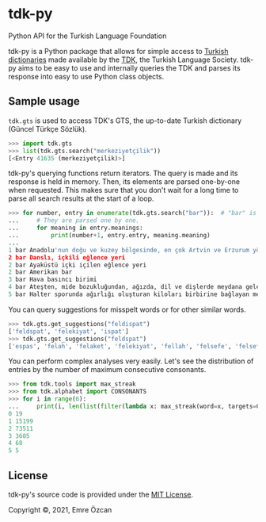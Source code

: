 # tdk-py
Python API for the Turkish Language Foundation

tdk-py is a Python package that allows for simple access to [Turkish dictionaries](https://sozluk.gov.tr) made available by the [TDK](https://www.tdk.gov.tr), the Turkish Language Society.
tdk-py aims to be easy to use and internally queries the TDK and parses its response into easy to use Python class objects.

## Sample usage
`tdk.gts` is used to access TDK's GTS, the up-to-date Turkish dictionary (Güncel Türkçe Sözlük).
```python
>>> import tdk.gts
>>> list(tdk.gts.search("merkeziyetçilik"))
[<Entry 41635 (merkeziyetçilik)>]
```
tdk-py's querying functions return iterators. The query is made and its response is held in memory.
Then, its elements are parsed one-by-one when requested.
This makes sure that you don't wait for a long time to parse all search results at the start of a loop.
```python
>>> for number, entry in enumerate(tdk.gts.search("bar")):  # "bar" is searched, all responses are held in memory.
...     # They are parsed one by one.
...     for meaning in entry.meanings:
...         print(number+1, entry.entry, meaning.meaning)
...
1 bar Anadolu'nun doğu ve kuzey bölgesinde, en çok Artvin ve Erzurum yörelerinde el ele tutuşularak oynanan, ağır ritimli bir halk oyunu
2 bar Danslı, içkili eğlence yeri
2 bar Ayaküstü içki içilen eğlence yeri
2 bar Amerikan bar
3 bar Hava basıncı birimi
4 bar Ateşten, mide bozukluğundan, ağızda, dil ve dişlerde meydana gelen acılık, pas
5 bar Halter sporunda ağırlığı oluşturan kiloları birbirine bağlayan metal çubuk
```
You can query suggestions for misspelt words or for other similar words.
```python
>>> tdk.gts.get_suggestions("feldispat")
['feldspat', 'felekiyat', 'ispat']
>>> tdk.gts.get_suggestions("feldspat")
['espas', 'felah', 'felaket', 'felekiyat', 'fellah', 'felsefe', 'felsefi']
```
You can perform complex analyses very easily.
Let's see the distribution of entries by the number of maximum consecutive consonants.
```python
>>> from tdk.tools import max_streak
>>> from tdk.alphabet import CONSONANTS
>>> for i in range(6):
...     print(i, len(list(filter(lambda x: max_streak(word=x, targets=CONSONANTS)==i, tdk.gts.get_index()))))
0 19
1 15199
2 73511
3 3605
4 68
5 5
```

## License
tdk-py's source code is provided under the [MIT License](LICENSE).

Copyright ©, 2021, Emre Özcan
